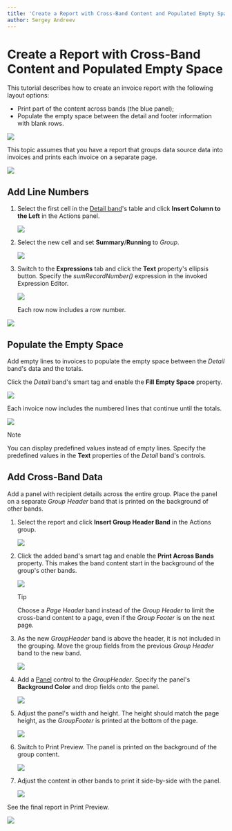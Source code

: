 ```yaml
---
title: 'Create a Report with Cross-Band Content and Populated Empty Space'
author: Sergey Andreev
---
```

# Create a Report with Cross-Band Content and Populated Empty Space

This tutorial describes how to create an invoice report with the following layout options:

- Print part of the content across bands (the blue panel);
- Populate the empty space between the detail and footer information with blank rows.

![](../../../images/eurd-web-underlay-report-preview-6.png)

This topic assumes that you have a report that groups data source data into invoices and prints each invoice on a separate page.

![](../../../images/eurd-web-underlay-report-preview-0.png)

## Add Line Numbers

1. Select the first cell in the [Detail band](../introduction-to-banded-reports.md)'s table and click **Insert Column to the Left** in the Actions panel.

	![](../../../images/eurd-web-underlay-report-add-cell.png)

1. Select the new cell and set **Summary**/**Running** to _Group_.

	![](../../../images/eurd-web-underlay-report-add-line-numbers.png)

1. Switch to the **Expressions** tab and click the **Text** property's ellipsis button. Specify the _sumRecordNumber()_ expression in the invoked Expression Editor.

	![](../../../images/eurd-web-underlay-report-add-line-numbers-2.png)

	Each row now includes a row number.

![](../../../images/eurd-web-underlay-report-preview-3.png)

## Populate the Empty Space

Add empty lines to invoices to populate the empty space between the _Detail_ band's data and the totals.

Click the _Detail_ band's smart tag and enable the **Fill Empty Space** property.

![](../../../images/eurd-web-underlay-report-fillemptyspace.png)

Each invoice now includes the numbered lines that continue until the totals.

![](../../../images/eurd-web-underlay-report-preview-4.png)

> [!NOTE]
> You can display predefined values instead of empty lines. Specify the predefined values in the **Text** properties of the _Detail_ band's controls.

## Add Cross-Band Data

Add a panel with recipient details across the entire group. Place the panel on a separate _Group Header_ band that is printed on the background of other bands.

1. Select the report and click **Insert Group Header Band** in the Actions group.

	![](../../../images/eurd-web-underlay-report-addgroupheader.png)

1. Click the added band's smart tag and enable the **Print Across Bands** property. This makes the band content start in the background of the group's other bands.

	![](../../../images/eurd-web-underlay-report-printundernextband.png)

	> [!Tip]
	> Choose a _Page Header_ band instead of the _Group Header_ to limit the cross-band content to a page, even if the _Group Footer_ is on the next page.

1. As the new _GroupHeader_ band is above the header, it is not included in the grouping. Move the group fields from the previous _Group Header_ band to the new band.

	![](../../../images/eurd-web-underlay-report-movegroupfields.png)

1. Add a [Panel](../use-report-elements/use-basic-report-controls/panel.md) control to the _GroupHeader_. Specify the panel's **Background Color** and drop fields onto the panel.

	![](../../../images/eurd-web-underlay-report-add-recipient.png)

1. Adjust the panel's width and height. The height should match the page height, as the _GroupFooter_ is printed at the bottom of the page.

	![](../../../images/eurd-web-underlay-report-adjust-crossband-height.png)

1. Switch to Print Preview. The panel is printed on the background of the group content.

	![](../../../images/eurd-web-underlay-report-preview-5.png)

1. Adjust the content in other bands to print it side-by-side with the panel.

	![](../../../images/eurd-web-underlay-report-adjust-width.png)

See the final report in Print Preview.

![](../../../images/eurd-web-underlay-report-preview-6.png)